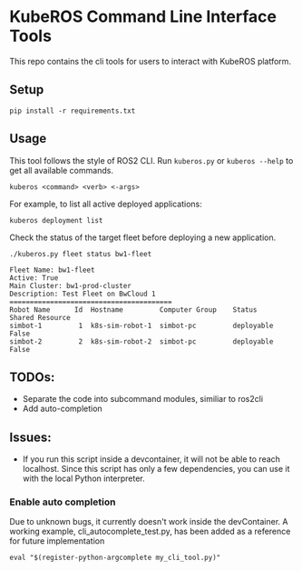 # KubeROS Command Line Interface Tools

This repo contains the cli tools for users to interact with KubeROS platform. 

## Setup

```
pip install -r requirements.txt
```

## Usage
This tool follows the style of ROS2 CLI. Run `kuberos.py` or `kuberos --help` to get all available commands.
```
kuberos <command> <verb> <-args>
```

For example, to list all active deployed applications: 
```
kuberos deployment list 
```
Check the status of the target fleet before deploying a new application. 

```
./kuberos.py fleet status bw1-fleet

Fleet Name: bw1-fleet
Active: True
Main Cluster: bw1-prod-cluster
Description: Test Fleet on BwCloud 1
========================================
Robot Name      Id  Hostname         Computer Group    Status      Shared Resource
simbot-1         1  k8s-sim-robot-1  simbot-pc         deployable  False
simbot-2         2  k8s-sim-robot-2  simbot-pc         deployable  False

```
## TODOs: 
 - Separate the code into subcommand modules, similiar to ros2cli 
 - Add auto-completion

## Issues: 
 - If you run this script inside a devcontainer, it will not be able to reach localhost. Since this script has only a few dependencies, you can use it with the local Python interpreter.


### Enable auto completion
Due to unknown bugs, it currently doesn't work inside the devContainer. A working example, cli_autocomplete_test.py, has been added as a reference for future implementation

```
eval "$(register-python-argcomplete my_cli_tool.py)"
```
